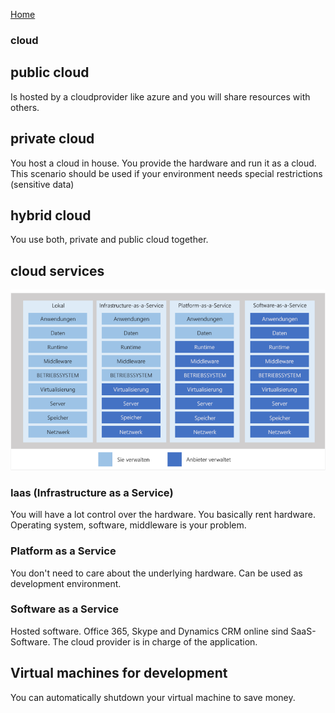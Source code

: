 [Home](/)

### cloud

## public cloud
Is hosted by a cloudprovider like azure and you will share resources with others.

## private cloud
You host a cloud in house. You provide the hardware and run it as a cloud.
This scenario should be used if your environment needs special restrictions (sensitive data)

## hybrid cloud
You use both, private and public cloud together.

## cloud services
![cloud services](different-cloud-services.PNG)

### Iaas (Infrastructure as a Service)
You will have a lot control over the hardware. You basically rent hardware. Operating system, software, middleware is your problem.

### Platform as a Service
You don't need to care about the underlying hardware. Can be used as development environment. 

### Software as a Service
Hosted software. Office 365, Skype and Dynamics CRM online sind SaaS-Software.
The cloud provider is in charge of the application.

## Virtual machines for development
You can automatically shutdown your virtual machine to save money.